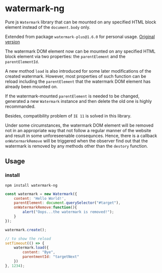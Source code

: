 # watermark-ng
Pure js `Watermark` library that can be mounted on any specified HTML block element instead of the `document.body` only.

Extended from package `watermark-plus@1.6.0` for personal usage. [Original version](https://gitee.com/yanhuakang/watermark)

The watermark DOM element now can be mounted on any specified HTML block element via two properties: the `parentElement` and the `parentElementId`.

A new mothod `load` is also introduced for some later modifications of the created watermark. However, most properties of such function can be reload including the `parentElement` that the watermark DOM element has already been mounted on.

If the watermark-mounted `parentElement` is needed to be changed, generated a new `Watermark` instance and then delete the old one is highly recommanded.

Besides, compatibility problem of `IE 11` is solved in this library.

Under some circumstances, the watermark DOM element will be removed not in an appropriate way that not follow a regular manner of the website and result in some unforeseenable consequnces. Hence, there is a callback `onWatermarkRemove` will be triggered when the observer find out that the watermark is removed by any methods other than the `destory` function.

## Usage

### install
```shell
npm install watermark-ng
```

```js
const watermark = new Watermark({
    content: 'Hello World!',
    parentElement: document.querySelector("#target"),
    onWatermarkRemove:function(){
        alert("Oops...the watermark is removed!");
    }
});

watermark.create();

// to show the reload
setTimeout(() => {
    watermark.load({
        content: "Bye",
        parentmentId: "targetNext"
    })
}, 1234);
```

